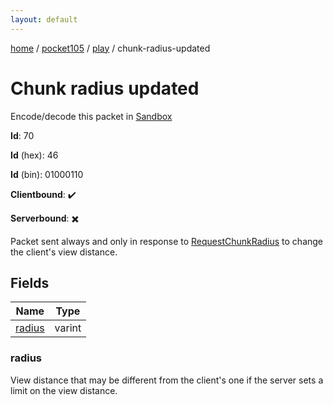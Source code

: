 ```yaml
---
layout: default
---
```


[home](/)  /  [pocket105](/protocol/pocket105)  /  [play](/protocol/pocket105/play)  /  chunk-radius-updated

# Chunk radius updated

Encode/decode this packet in [Sandbox](../../../sandbox/pocket105#play.chunk_radius_updated)

**Id**: 70

**Id** (hex): 46

**Id** (bin): 01000110

**Clientbound**: ✔️

**Serverbound**: ✖️

Packet sent always and only in response to [RequestChunkRadius](#play_request-chunk-radius) to change the client's view distance.

## Fields

Name | Type
---|---
[radius](#radius) | varint

### radius

View distance that may be different from the client's one if the server sets a limit on the view distance.
